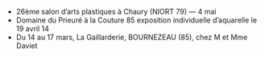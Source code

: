 
* 26ème salon d’arts plastiques à Chaury (NIORT 79) — 4 mai
* Domaine du Prieuré à la Couture 85 exposition individuelle d’aquarelle le 19 avril 14
* Du 14 au 17 mars, La Gaillarderie, BOURNEZEAU (85), chez M et Mme Daviet
